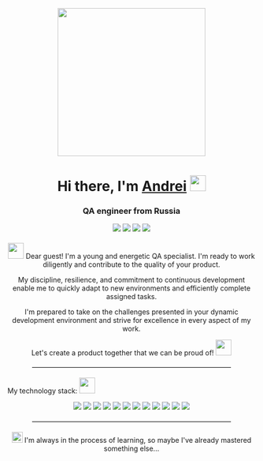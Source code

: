 <div align="center">
    <img src="https://i.giphy.com/media/v1.Y2lkPTc5MGI3NjExYTV0Mnc4YnZ5cmlqbTE3NmFnOTg4ZG5oMzdkdXRwajNyZXJtOTQ1OSZlcD12MV9pbnRlcm5hbF9naWZfYnlfaWQmY3Q9Zw/ZmrLi7eC703u/giphy.gif" width="300"/>
</div>
<h1 align="center">Hi there, I'm <a href="https://spb.hh.ru/resume/16ea14f5ff0cce0b210039ed1f574530673261" target="_blank">Andrei</a> <img src="https://github.com/blackcater/blackcater/raw/main/images/Hi.gif" height="32"/></h1>
<h3 align="center">QA engineer from Russia</h3>
<div align="center">
    <a href="https://t.me/your_reflections_API" target="_blank" style="text-decoration: none;">
        <img src="https://img.shields.io/badge/Telegram-24A1DE?style=for-the-badge&logo=Telegram&logoColor=FFFFFF"/>
    </a>
    <a href="https://wa.me/+79811445303" target="_blank" style="text-decoration: none;">
        <img src="https://img.shields.io/badge/WhatsApp-25D366?style=for-the-badge&logo=WhatsApp&logoColor=FFFFFF"/>
    </a>
    <a href="https://vk.com/id51118177" target="_blank" style="text-decoration: none;">
        <img src="https://img.shields.io/badge/VK-4682B4?style=for-the-badge&logo=VK&logoColor=FFFFFF"/>
    </a>
    <a href="https://www.instagram.com/your.reflections" target="_blank" style="text-decoration: none;">
        <img src="https://img.shields.io/badge/Instagram-E4405F?style=for-the-badge&logo=Instagram&logoColor=FFFFFF"/>
    </a>
</div>
<div align="center" style="margin-top: 20px;">
    <p><img src="https://github.com/blackcater/blackcater/raw/main/images/Hi.gif" height="32"/> Dear guest! I'm a young and energetic QA specialist. I'm ready to work diligently and contribute to the quality of your product.</p>
    <p>My discipline, resilience, and commitment to continuous development enable me to quickly adapt to new environments and efficiently complete assigned tasks.</p>
    <p>I'm prepared to take on the challenges presented in your dynamic development environment and strive for excellence in every aspect of my work.</p>
    <p>Let's create a product together that we can be proud of! <img src="https://github.com/AndreiSmirnov13/Animated-Fluent-Emojis/blob/master/Emojis/People/Technologist.png?raw=true" height="32"/></p>
</div>
<hr style="border-top: 1px solid #ccc; width: 80%; margin: 20px auto;">
 <p> My technology stack: <img src="https://github.com/AndreiSmirnov13/Animated-Fluent-Emojis/blob/master/Emojis/People%20with%20activities/Ninja%20Light%20Skin%20Tone.png?raw=true" height="32" </p>
 <div align="center">
 </a>
 <a href="https://www.postman.com/" target="_blank" style="text-decoration: none;">
<img src="https://img.shields.io/badge/Postman-FF6C37?style=for-the-badge&logo=Postman&logoColor=FFFFFF"/>
<a href="https://swagger.io/" target="_blank" style="text-decoration: none;">
<img src="https://img.shields.io/badge/Swagger-85EA2D?style=for-the-badge&logo=Swagger&logoColor=FFFFFF"/>
<img src="https://img.shields.io/badge/Ubuntu-E95420?style=for-the-badge&logo=Ubuntu&logoColor=000000"/>
<img src="https://img.shields.io/badge/ClickUp-7B68EE?style=for-the-badge&logo=ClickUp&logoColor=000000"/>
<img src="https://img.shields.io/badge/Miro-050038?style=for-the-badge&logo=Miro&logoColor=FFFFFF"/>
<img src="https://img.shields.io/badge/Notion-000000?style=for-the-badge&logo=Notion&logoColor=FFFFFF"/>
<img src="https://img.shields.io/badge/MySQL-4479A1?style=for-the-badge&logo=MySQL&logoColor=FFFFFF"/>
<img src="https://img.shields.io/badge/Jira-0052CC?style=for-the-badge&logo=Jira&logoColor=FFFFFF"/>
<img src="https://img.shields.io/badge/Linux-FCC624?style=for-the-badge&logo=Linux&logoColor=000000"/>
<img src="https://img.shields.io/badge/JSon-000000?style=for-the-badge&logo=Json&logoColor=FFFFFF"/>
<img src="https://img.shields.io/badge/Git-F05032?style=for-the-badge&logo=Git&logoColor=000000"/>
<img src="https://img.shields.io/badge/Confluence-172B4D?style=for-the-badge&logo=Confluence&logoColor=FFFFFF"/>
     </a>
 <hr style="border-top: 1px solid #ccc; width: 80%; margin: 20px auto;"
 <div align="center">
<p>
  <img src="https://github.com/AndreiSmirnov13/Animated-Fluent-Emojis/blob/dependabot/npm_and_yarn/web/npm_and_yarn-84a3763735/Emojis/Symbols/Check%20Box%20with%20Check.png?raw=true" height="22">
  I'm always in the process of learning, so maybe I've already mastered something else...
</p>
